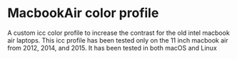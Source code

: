 # MacbookAir color profile
A custom icc color profile to increase the contrast for the old intel macbook air laptops. This icc profile has been tested only on the 11 inch macbook air from 2012, 2014, and 2015. It has been tested in both macOS and Linux
